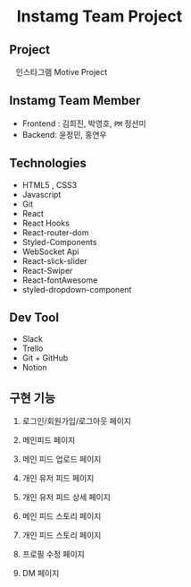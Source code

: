 #  &nbsp; Instamg Team Project

## Project

&nbsp;&nbsp; 인스타그램 Motive Project <br/>

## Instamg Team Member
* Frontend : 김희진, 박영호, `PM` 정선미
* Backend: 윤정민, 홍연우

## Technologies 

* HTML5 , CSS3
* Javascript 
* Git
* React
* React Hooks
* React-router-dom
* Styled-Components
* WebSocket Api
* React-slick-slider 
* React-Swiper
* React-fontAwesome
* styled-dropdown-component

## Dev Tool
- Slack
- Trello
- Git + GitHub
- Notion

## 구현 기능

1. 로그인/회원가입/로그아웃 페이지

2. 메인피드 페이지

3. 메인 피드 업로드 페이지

4. 개인 유저 피드 페이지

5. 개인 유저 피드 상세 페이지

6. 메인 피드 스토리 페이지

7. 개인 피드 스토리 페이지

8. 프로필 수정 페이지

9. DM 페이지
